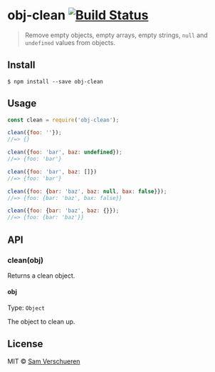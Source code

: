 # obj-clean [![Build Status](https://travis-ci.org/SamVerschueren/obj-clean.svg?branch=master)](https://travis-ci.org/SamVerschueren/obj-clean)

> Remove empty objects, empty arrays, empty strings, `null` and `undefined` values from objects.


## Install

```
$ npm install --save obj-clean
```


## Usage

```js
const clean = require('obj-clean');

clean({foo: ''});
//=> {}

clean({foo: 'bar', baz: undefined});
//=> {foo: 'bar'}

clean({foo: 'bar', baz: []})
//=> {foo: 'bar'}

clean({foo: {bar: 'baz', baz: null, bax: false}});
//=> {foo: {bar: 'baz', bax: false}}

clean({foo: {bar: 'baz', baz: {}});
//=> {foo: {bar: 'baz'}}
```


## API

### clean(obj)

Returns a clean object.

#### obj

Type: `Object`

The object to clean up.


## License

MIT © [Sam Verschueren](http://github.com/SamVerschueren)
